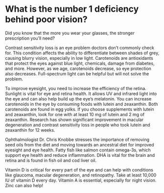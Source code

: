 # What is the number 1 deficiency behind poor vision?

Did you know that the more you wear your glasses, the stronger prescription you’ll need?

Contrast sensitivity loss is an eye problem doctors don’t commonly check for. This condition affects the ability to differentiate between shades of grey, causing blurry vision, especially in low light. Carotenoids are antioxidants that protect the eyes against blue light, chemicals, damage from diabetes, and more. However, as we age, carotenoids decrease, so eye protection also decreases. Full-spectrum light can be helpful but will not solve the problem.

To improve eyesight, you need to increase the efficiency of the retina. Sunlight is vital for eye and retina health. It allows UV and infrared light into the eye and can also help build up the eye’s melatonin. You can increase carotenoids in the eye by consuming foods with lutein and zeaxanthin. Both carotenoids are found in egg yolks. If you choose supplements with lutein and zeaxanthin, look for one with at least 10 mg of lutein and 2 mg of zeaxanthin. Research has shown significant improvement in macular degeneration and contrast sensitivity loss in people who took lutein and zeaxanthin for 12 weeks.

Ophthalmologist Dr. Chris Knobbe stresses the importance of removing seed oils from the diet and moving towards an ancestral diet for improved eyesight and eye health. Fatty fish like salmon contain omega-3s, which support eye health and reduce inflammation. DHA is vital for the brain and retina and is found in fish oil and cod liver oil.

Vitamin D is critical for every part of the eye and can help with conditions like glaucoma, macular degeneration, and retinopathy. Take at least 10,000 IU of vitamin D every day. Vitamin A is essential, especially for night vision. Zinc can also help!